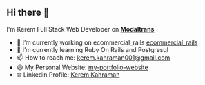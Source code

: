## Hi there 👋
I'm Kerem Full Stack Web Developer on [**Modaltrans**](https://modaltrans.com/)


- 🔭 I’m currently working on ecommercial_rails [ecommercial_rails](https://github.com/KeremKahraman9/ecommercial_rails)
- 🌱 I’m currently learning Ruby On Rails and Postgresql
- 📫 How to reach me: kerem.kahraman001@gmail.com
- 😄 My Personal Website: [my-portfolio-website](https://keremkahraman9.github.io/my-portfolio-website/)
- 🌐 Linkedin Profile: [Kerem Kahraman](https://www.linkedin.com/in/kerem-kahraman/)

<!--
**KeremKahraman9/KeremKahraman9** is a ✨ _special_ ✨ repository because its `README.md` (this file) appears on your GitHub profile.

Here are some ideas to get you started:

- 🔭 I’m currently working on ...
- 🌱 I’m currently learning ...
- 👯 I’m looking to collaborate on ...
- 🤔 I’m looking for help with ...
- 💬 Ask me about ...
- 📫 How to reach me: ...
- 😄 Pronouns: ...
- ⚡ Fun fact: ...
-->
